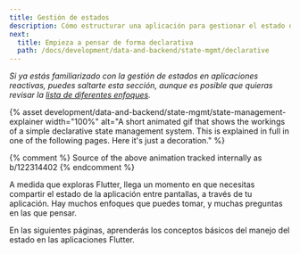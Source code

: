 ```yaml
---
title: Gestión de estados
description: Cómo estructurar una aplicación para gestionar el estado de los datos que fluyen a través de ella.
next:
  title: Empieza a pensar de forma declarativa
  path: /docs/development/data-and-backend/state-mgmt/declarative
---
```


_Si ya estás familiarizado con la gestión de estados en aplicaciones reactivas, puedes saltarte esta sección, aunque es posible que quieras revisar la [lista de diferentes enfoques](/docs/development/data-and-backend/state-mgmt/options)._

{% asset development/data-and-backend/state-mgmt/state-management-explainer width="100%" alt="A short animated gif that shows the workings of a simple declarative state management system. This is explained in full in one of the following pages. Here it's just a decoration." %}

{% comment %} 
Source of the above animation tracked internally as b/122314402 
{% endcomment %}

A medida que exploras Flutter, llega un momento en que necesitas compartir el estado de la aplicación entre pantallas, a través de tu aplicación. Hay muchos enfoques que puedes tomar, y muchas preguntas en las que pensar.

En las siguientes páginas, aprenderás los conceptos básicos del manejo del estado en las aplicaciones Flutter.
